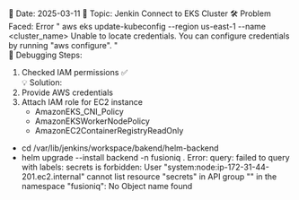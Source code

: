 📅 Date: 2025-03-11 
🔹 Topic: Jenkin Connect to EKS Cluster
🛠️ Problem Faced: Error "
    aws eks update-kubeconfig --region us-east-1 --name <cluster_name>
    Unable to locate credentials. You can configure credentials by running "aws configure".
    "  
🧐 Debugging Steps: 
  1. Checked IAM permissions ✅  
💡 Solution:   
  1. Provide AWS credentials 
  2. Attach IAM role for EC2 instance
        - AmazonEKS_CNI_Policy
        - AmazonEKSWorkerNodePolicy
        - AmazonEC2ContainerRegistryReadOnly



+ cd /var/lib/jenkins/workspace/bakend/helm-backend
+ helm upgrade --install backend -n fusioniq .
Error: query: failed to query with labels: secrets is forbidden: User "system:node:ip-172-31-44-201.ec2.internal" cannot list resource "secrets" in API group "" in the namespace "fusioniq": No Object name found